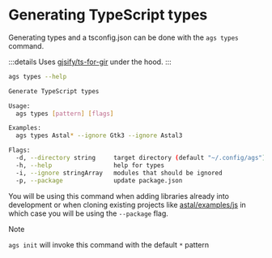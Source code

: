 # Generating TypeScript types

Generating types and a tsconfig.json can be done with the `ags types` command.

:::details
Uses [gjsify/ts-for-gir](https://github.com/gjsify/ts-for-gir) under the hood.
:::

```sh
ags types --help

Generate TypeScript types

Usage:
  ags types [pattern] [flags]

Examples:
  ags types Astal* --ignore Gtk3 --ignore Astal3

Flags:
  -d, --directory string     target directory (default "~/.config/ags")
  -h, --help                 help for types
  -i, --ignore stringArray   modules that should be ignored
  -p, --package              update package.json
```

You will be using this command when adding libraries already into development
or when cloning existing projects like [astal/examples/js](https://github.com/Aylur/astal/tree/main/examples/js)
in which case you will be using the `--package` flag.

> [!NOTE]
> `ags init` will invoke this command with the default `*` pattern

